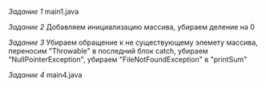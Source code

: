 *Задание 1*
main1.java

*Задание 2*
Добавляем инициализацию массива, 
убираем деление на 0

*Задание 3*
Убираем обращение к не существующему элемету массива,
переносим "Throwable" в последний блок catch,
убираем "NullPointerException",
убираем "FileNotFoundException" в "printSum"

*Задание 4*
main4.java 
